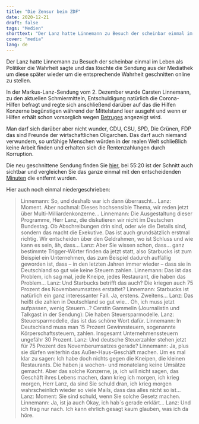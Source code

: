 ```yaml
---
title: "Die Zensur beim ZDF"
date: 2020-12-21
draft: false
tags: "Medien"
shorttext: "Der Lanz hatte Linnemann zu Besuch der scheinbar einmal im Leben als Politiker die Wahrheit sagte und das ZDF schneidet es heraus."
cover: "media"
lang: de
---
```


Der Lanz hatte Linnemann zu Besuch der scheinbar einmal im Leben als Politiker die Wahrheit sagte und das löschte die Sendung aus der Mediathek um diese später wieder um die entsprechende Wahrheit geschnitten online zu stellen.

In der Markus-Lanz-Sendung vom 2. Dezember wurde Carsten Linnemann, zu den aktuellen Schmiermitteln, Entschuldigung natürlich die Corona-Hilfen befragt und regte sich anschließend darüber auf das die Hilfen Konzerne begünstigen während der Mittelstand leer ausgeht und wenn er Hilfen erhält schon vorsorglich wegen [Betruges](https://taz.de/Coronahilfen-fuer-Selbstaendige/!5731975/ "Statt Geld kommt eine Anzeige") angezeigt wird.

Man darf sich darüber aber nicht wunder, CDU, CSU, SPD, Die Grünen, FDP das sind Freunde der wirtschaftlichen Oligarchen. Das darf auch niemand verwundern, so unfähige Menschen würden in der realen Welt schließlich keine Arbeit finden und erhalten sich die Rentenzahlungen durch Korruption.

Die neu geschnittene Sendung finden Sie [hier](https://www.zdf.de/gesellschaft/markus-lanz/markus-lanz-vom-2-dezember-2020-100.html "Markus Lanz vom 2. Dezember 2020"), bei 55:20 ist der Schnitt auch sichtbar und vergleichen Sie das ganze einmal mit den entscheidenden [Minuten](/static/downloads/marcus_lanz_2_dez_linnenmann.mp4 "Lanz der zensierte Part") die entfernt wurden.

Hier auch noch einmal niedergeschrieben:

> Linnemann: So, und deshalb war ich dann überrascht…
> Lanz: Moment. Aber nochmal: Dieses hochsensible Thema, wir reden jetzt über Multi-Milliardenkonzerne…
> Linnemann: Die Ausgestaltung dieser Programme, Herr Lanz, die diskutieren wir nicht im Deutschen Bundestag. Ob Abschreibungen drin sind, oder wie die Details sind, sondern das macht die Exekutive. Das ist auch grundsätzlich erstmal richtig. Wir entscheiden über den Geldrahmen, wo ist Schluss und wie kann es sein, äh, dass…
> Lanz: Aber Sie wissen schon, dass… ganz bestimmte Trigger-Wörter finden da jetzt statt, also Starbucks ist zum Beispiel ein Unternehmen, das zum Beispiel dadurch auffällig geworden ist, dass – in den letzten Jahren immer wieder – dass sie in Deutschland so gut wie keine Steuern zahlen.
> Linnemann: Das ist das Problem, ich sag mal, jede Kneipe, jedes Restaurant, die haben das Problem…
> Lanz: Und Starbucks betrifft das auch? Die kriegen auch 75 Prozent des Novemberumsatzes erstattet?
> Linnemann: Starbucks ist natürlich ein ganz interessanter Fall. Ja, erstens. Zweitens…
> Lanz: Das heißt die zahlen in Deutschland so gut wie… Oh, ich muss jetzt aufpassen, wenig Steuern…?
> Cerstin Gammelin (Journalistin und Talkgast in der Sendung): Die haben Steuersparmodelle.
> Lanz: Steuersparmodelle, das ist das schöne Wort dafür.
> Linnemann: In Deutschland muss man 15 Prozent Gewinnsteuern, sogenannte Körperschaftssteuern, zahlen. Insgesamt Unternehmenssteuern ungefähr 30 Prozent.
> Lanz: Und deutsche Steuerzahler stehen jetzt für 75 Prozent des Novemberumsatzes gerade?
> Linnemann: Ja, plus sie dürfen weiterhin das Außer-Haus-Geschäft machen. Um es mal klar zu sagen: Ich habe doch nichts gegen die Kneipen, die kleinen Restaurants. Die haben ja wochen- und monatelang keine Umsätze gemacht. Aber das solche Konzerne, ja, ich will nicht sagen, das Geschäft ihres Lebens machen, dann krieg ich morgen, ich krieg morgen, Herr Lanz, da sind Sie schuld dran, ich krieg morgen wahrscheinlich wieder so viele Mails, dass das alles nicht so ist…
> Lanz: Moment: Sie sind schuld, wenn Sie solche Gesetz machen.
> Linnemann: Ja, ist ja auch Okay, ich hab´s gerade erklärt…
> Lanz: Und ich frag nur nach. Ich kann ehrlich gesagt kaum glauben, was ich da höre.


